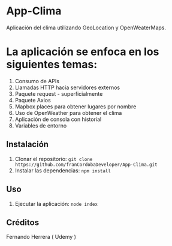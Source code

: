 # App-Clima
Aplicación del clima utilizando GeoLocation y OpenWeaterMaps.  


# La aplicación se enfoca en los siguientes temas:

1. Consumo de APIs
2. Llamadas HTTP hacia servidores externos
3. Paquete request - superficialmente
4. Paquete Axios
5. Mapbox places para obtener lugares por nombre
6. Uso de OpenWeather para obtener el clima
7. Aplicación de consola con historial
8. Variables de entorno

## Instalación

1. Clonar el repositorio: `git clone https://github.com/franCordobaDeveloper/App-Clima.git`
2. Instalar las dependencias: `npm install`

## Uso

1. Ejecutar la aplicación: `node index`

## Créditos

Fernando Herrera ( Udemy )
